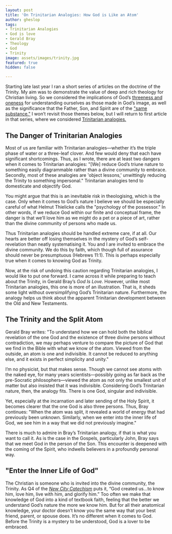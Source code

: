 ```yaml
---
layout: post
title: 'On Trinitarian Analogies: How God is Like an Atom'
author: gheslop
tags:
- Trinitarian Analogies
- God is love
- Gerald Bray
- Theology
- God
- Trinity
image: assets/images/trinity.jpg
featured: true
hidden: false

---
```

Starting late last year I ran a short series of articles on the doctrine of the Trinity. My aim was to demonstrate the value of deep and rich theology for Christian living. So we considered the implications of God’s [threeness and oneness](https://rekindle.co.za/content/2021-12-02-trinity "Both three and one") for understanding ourselves as those made in God’s image, as well as the significance that the Father, Son, and Spirit are of the ["same substance."](https://rekindle.co.za/content/2022-01-13-trinity-same-substance "Persons share one substance") I won’t revisit those themes below, but I will return to first article in that series, where we considered [Trinitarian analogies.](https://rekindle.co.za/content/2021-11-09-trinitarian-analogies "Trinitarian Analogies")

## The Danger of Trinitarian Analogies

Most of us are familiar with Trinitarian analogies—whether it’s the triple phase of water or a three-leaf clover. And few would deny that each have significant shortcomings. Thus, as I wrote, there are at least two dangers when it comes to Trinitarian analogies: "\[We\] reduce God’s triune nature to something easily diagrammable rather than a divine community to embrace. Secondly, most of these analogies are 'object lessons,' unwittingly reducing the Trinity to something impersonal." Trinitarian analogies tend to domesticate and objectify God.

You might argue that this is an inevitable risk in theologising, which is the case. Only when it comes to God’s nature I believe we should be especially careful of what Helmut Thielicke calls the "psychology of the possessor." In other words, if we reduce God within our finite and conceptual frame, the danger is that we’ll love him as we might do a pet or a piece of art, rather than the divine community of persons who made us.

Thus Trinitarian analogies should be handled extreme care, if at all. Our hearts are better off losing themselves in the mystery of God’s self-revelation than neatly systematising it. You and I are invited to embrace the divine community. We do this by faith, which though full of assurance should never be presumptuous (Hebrews 11:1). This is perhaps especially true when it comes to knowing God as Trinity.

Now, at the risk of undoing this caution regarding Trinitarian analogies, I would like to put one forward. I came across it while preparing to teach about the Trinity, in Gerald Bray’s _God Is Love_. However, unlike most Trinitarian analogies, this one is more of an illustration. That is, it sheds some light without oversimplifying God’s Trinitarian nature. Furthermore, the analogy helps us think about the apparent Trinitarian development between the Old and New Testaments.

## The Trinity and the Split Atom

Gerald Bray writes: "To understand how we can hold both the biblical revelation of the one God and the existence of three divine persons without contradiction, we may perhaps venture to compare the picture of God that we find in the Bible with what we know of the atom. Viewed from the outside, an atom is one and indivisible. It cannot be reduced to anything else, and it exists in perfect simplicity and unity."

I’m no physicist, but that makes sense. Though we cannot see atoms with the naked eye, for many years scientists—possibly going as far back as the pre-Socratic philosophers—viewed the atom as not only the smallest unit of matter but also insisted that it was indivisible. Considering God’s Trinitarian nature, then, the analogy fits. There is one God, singular and indivisible.

Yet, especially at the incarnation and later sending of the Holy Spirit, it becomes clearer that the one God is also three persons. Thus, Bray continues: "When the atom was split, it revealed a world of energy that had previously been unknown. Similarly, when we enter into the inner life of God, we see him in a way that we did not previously imagine."

There is much to admire in Bray’s Trinitarian analogy, if that is what you want to call it. As is the case in the Gospels, particularly John, Bray says that we meet God in the person of the Son. This encounter is deepened with the coming of the Spirit, who indwells believers in a profoundly personal way.

## "Enter the Inner Life of God"

The Christian is someone who is invited into the divine community, the Trinity. As Q4 of the [_New City Catechism_](https://africa.thegospelcoalition.org/article/the-new-city-catechism-in-africa/ "NCC in Africa") puts it, “God created us…to know him, love him, live with him, and glorify him.” Too often we make that knowledge of God into a kind of textbook faith, feeling that the better we understand God’s nature the more we know him. But for all their anatomical knowledge, your doctor doesn’t know you the same way that your best friend, parent, or spouse does. It’s no different when it comes to God. Before the Trinity is a mystery to be understood, God is a lover to be embraced.